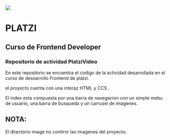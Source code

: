![](https://static.platzi.com/bff/image/isotipoPlatzi-442ccc1186a9806e18c9889cc301ffe1.png)  
# PLATZI
##  Curso de Frontend Developer 
### Repositorio de actividad PlatziVideo

En este repositorio se encuentra el codigo  de la actividad desarrollada en el curso de dessarrollo  Frontend de platzi. 

el proyecto cuenta con una interaz HTML y CCS .

El index  esta compuesta por una barra de navegacion con un simple mebu de usuario,  una barra de busqueda y un carrusel de imagenes.

## NOTA:
El directorio image no contirnr las imagenes del proyecto.